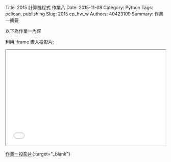 Title: 2015 計算機程式 作業八
Date: 2015-11-08
Category: Python
Tags: pelican, publishing
Slug: 2015  cp_hw_w
Authors: 40423109
Summary: 作業一摘要

以下為作業一內容

利用 iframe 嵌入投影片:

<iframe src="40423109_cp_w8_p.html" width="500" height="300"></iframe>

[作業一投影片](40423125_cp_w7_p.html){:target="_blank"}



